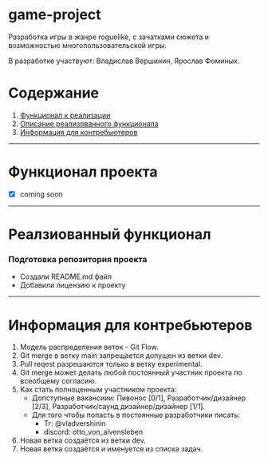 # game-project
Разработка игры в жанре roguelike, с зачатками сюжета и возможностью многопользовательской игры.

В разработке участвуют: Владислав Вершинин, Ярослав Фоминых.

# Содержание

1. [Функционал к реализации](#title1)
2. [Описание реализованного функционала](#title2)
3. [Информация для контребьютеров](#title3)

---

# <a id="title1">Функционал проекта</a>

- [x] coming soon

---

# <a id="title2">Реалзиованный функционал</a>

### Подготовка репозитория проекта
- Создали README.md файл
- Добавили лицензию к проекту

---

# <a id="title3">Информация для контребьютеров</a>

1. Модель распределения веток - Git Flow.
2. Git merge в ветку main запрещается допущен из ветки dev.
3. Pull reqest разрешаются только в ветку experimental.
4. Git merge может делать любой постоянный участник проекта по всеобщему согласию.
5. Как стать полноценным участником проекта:
   - Допступные вакансиии: Пивонос [0/1], Разработчик/дизайнер [2/3], Разработчик/саунд дизайнер/дизайнер [1/1].
   - Для того чтобы попасть в постоянные разработчики писать:
       - Тг: @vladvershinin
       - discord: otto_von_alvensleben
6. Новая ветка создаётся из ветки dev.
7. Новая ветка создаётся и именуется из списка задач.
